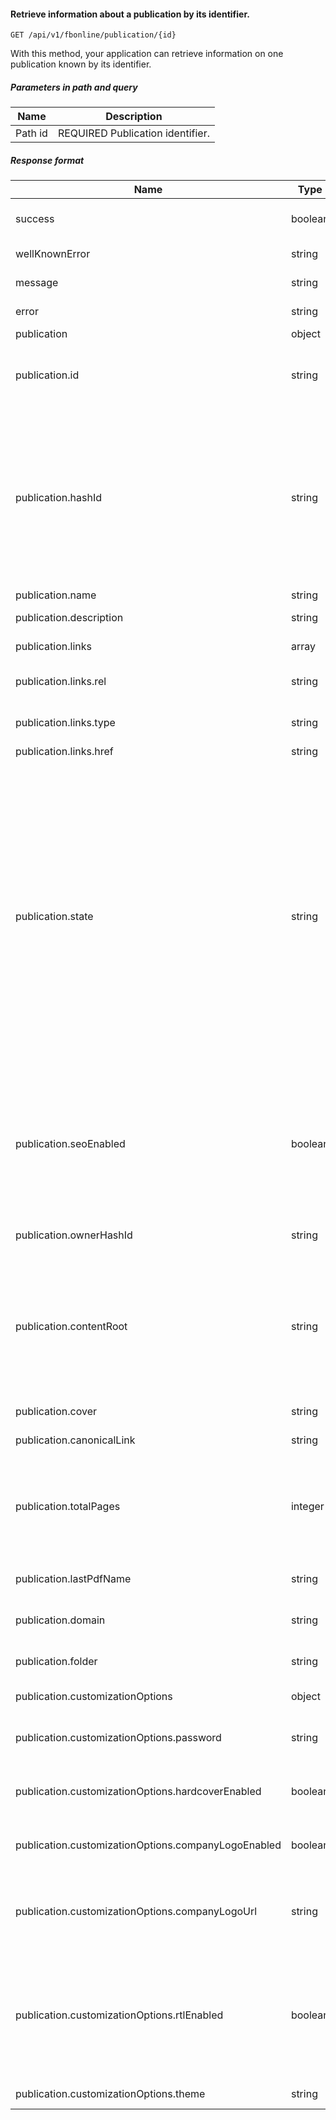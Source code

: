 #### Retrieve information about a publication by its identifier.
`GET /api/v1/fbonline/publication/{id}`

With this method, your application can retrieve information on one publication known by its identifier.
##### Parameters in path and query
|Name|Description|
|-|-|
|<Badge>Path</Badge> id|<Badge>REQUIRED</Badge> Publication identifier.|
##### Response format
|Name|Type|Description|
|-|-|-|
|success|boolean|Indicates whether your request was succesful or not.|
|wellKnownError|string|Machine-readable error code.|
|message|string|Human-readable error message.|
|error|string|Detailed error code.|
|publication|object||
|publication.id|string|Publication's unique identifier. It is permanent, none of your actions will change it.|
|publication.hashId|string|Publication identifier for URLs. Although it is automatically assigned to all publications,  it may be changed with the help of our support team, so you should not rely on this as a valid/unique publication identifier.|
|publication.name|string|Publication name.|
|publication.description|string|Publication description.|
|publication.links|array|A set of HATEOAS links.|
|publication.links.rel|string|The kind of relation with the linked resource.|
|publication.links.type|string|The HTTP method to use with this link.|
|publication.links.href|string|Link URL.|
|publication.state|string|Publication status. It may consist of any combination (comma separated) of the following values:  `Trashed` - the publication was moved to trash, but can still be restored;  `Deleted` - the publication was irreversibly deleted;  `CompletedAllStages` - the publication has at least one source that converted successfully;  `HasContent`, `Empty`, `Published` - internal statuses, do not rely on them.|
|publication.seoEnabled|boolean|Indicates whether SEO optimization is enabled for the publication. If true, that means web search indexing engines will see the text  content of your publication, and it will appear in our sitemap.|
|publication.ownerHashId|string|Publication owner identifier. Typically not used.|
|publication.contentRoot|string|Base URL for all publication assets. Files there are not public, so you cannot access them without viewing the actual publication (when allowed by the publication's security policy).|
|publication.cover|string|Publication cover URL.|
|publication.canonicalLink|string|Canonical URL of the publication.|
|publication.totalPages|integer|The total number of pages in the publication. This will have a valid value once the publication source has completely converted.|
|publication.lastPdfName|string|The filename of the latest uploaded PDF source file.|
|publication.domain|string|The domain where the publication is located.|
|publication.folder|string|ID of the folder containing the publication.|
|publication.customizationOptions|object|Publication looks & behavior settings.|
|publication.customizationOptions.password|string|Password for password-protected publications.|
|publication.customizationOptions.hardcoverEnabled|boolean|Indicates whether a hardcover is enabled for the publication.|
|publication.customizationOptions.companyLogoEnabled|boolean|Indicates whether a company logo display is enabled for the publication.|
|publication.customizationOptions.companyLogoUrl|string|The URL that opens when people click on the company logo inside the publication.|
|publication.customizationOptions.rtlEnabled|boolean|Indicates whether the publication is in RTL mode (this is designed for Hebrew and Arabic publications, where the page flipping direction and controls layout are reversed).|
|publication.customizationOptions.theme|string|The selected skin for the publication.|
